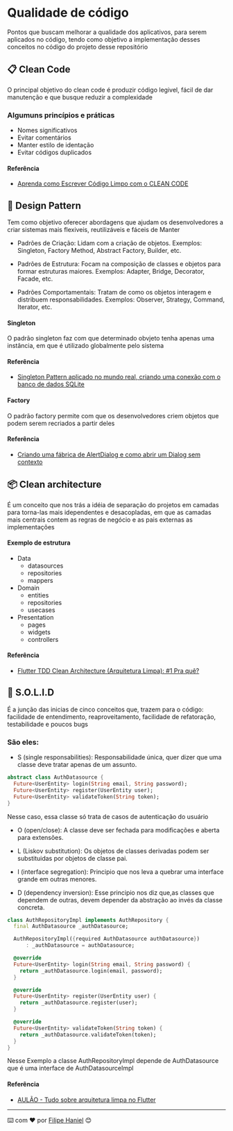 # Qualidade de código

Pontos que buscam melhorar a qualidade dos aplicativos, para serem aplicados no código, tendo como objetivo a implementação desses conceitos no código do projeto desse repositório


## 📋 Clean Code

O principal objetivo do clean code é produzir código legivel, fácil de dar manutenção e que busque reduzir a complexidade

### Algumuns princípios e práticas

- Nomes significativos
- Evitar comentários
- Manter estilo de identação
- Evitar códigos duplicados

#### Referência

 - [Aprenda como Escrever Código Limpo com o CLEAN CODE](https://www.youtube.com/watch?v=6za9ZWZzWdA)

## 🔧 Design Pattern

Tem como objetivo oferecer abordagens que ajudam os desenvolvedores a criar sistemas mais flexiveis, reutilizáveis e fáceis de Manter

- Padrões de Criação: Lidam com a criação de objetos. Exemplos: Singleton, Factory Method, Abstract Factory, Builder, etc.

- Padrões de Estrutura: Focam na composição de classes e objetos para formar estruturas maiores. Exemplos: Adapter, Bridge, Decorator, Facade, etc.

- Padrões Comportamentais: Tratam de como os objetos interagem e distribuem responsabilidades. Exemplos: Observer, Strategy, Command, Iterator, etc.

#### Singleton
O padrão singleton faz com que determinado obvjeto tenha apenas uma instância, em que é utilizado globalmente pelo sistema

#### Referência

 - [Singleton Pattern aplicado no mundo real, criando uma conexão com o banco de dados SQLite](https://www.youtube.com/watch?v=Yx-45aj4sBI)

#### Factory
O padrão factory permite com que os desenvolvedores criem objetos que podem serem recriados a partir deles

#### Referência

 - [Criando uma fábrica de AlertDialog e como abrir um Dialog sem contexto](https://www.youtube.com/watch?v=oy9_7fEiBl4&t)

## 📦 Clean architecture

É um conceito que nos trás a idéia de separação do projetos em camadas para torna-las mais idependentes e desacopladas, em que as camadas mais centrais contem as regras de negócio e as pais externas as implementações

#### Exemplo de estrutura

- Data
  - datasources
  - repositories
  - mappers
- Domain
    - entities
    - repositories
    - usecases
- Presentation
    - pages
    - widgets
    - controllers

#### Referência

 - [Flutter TDD Clean Architecture (Arquitetura Limpa): #1 Pra quê?](https://www.youtube.com/watch?v=odr59ZAx-IU&list=PLnFA4SZ9y0T5FA2dFdNh6NLD6Rm6GB6x7)

## 🎁 S.O.L.I.D

É a junção das inicias de cinco conceitos que, trazem para o código: facilidade de entendimento, reaproveitamento, facilidade de refatoração, testabilidade e poucos bugs

### São eles:
- S (single responsabilities): Responsabilidade única, quer dizer que uma classe deve tratar apenas de um assunto.

```dart
abstract class AuthDatasource {
  Future<UserEntity> login(String email, String password);
  Future<UserEntity> register(UserEntity user);
  Future<UserEntity> validateToken(String token);
}
```
Nesse caso, essa classe só trata de casos de autenticação do usuário

- O (open/close): A classe deve ser fechada para modificações e aberta para extensões.

- L (Liskov substitution): Os objetos de classes derivadas podem ser substituidas por objetos de classe pai.

- I (interface segregation): Principio que nos leva a quebrar uma interface grande em outras menores.

- D (dependency inversion): Esse principio nos diz que,as classes que dependem de outras, devem depender da abstração ao invés da classe concreta.

```dart
class AuthRepositoryImpl implements AuthRepository {
  final AuthDatasource _authDatasource;

  AuthRepositoryImpl({required AuthDatasource authDatasource})
      : _authDatasource = authDatasource;

  @override
  Future<UserEntity> login(String email, String password) {
    return _authDatasource.login(email, password);
  }

  @override
  Future<UserEntity> register(UserEntity user) {
    return _authDatasource.register(user);
  }

  @override
  Future<UserEntity> validateToken(String token) {
    return _authDatasource.validateToken(token);
  }
}
```

Nesse Exemplo a classe AuthRepositoryImpl depende de AuthDatasource que é uma interface de AuthDatasourceImpl

#### Referência

 - [AULÃO - Tudo sobre arquitetura limpa no Flutter](https://www.youtube.com/watch?v=5NAmPRkLgMk&t)

 ---
⌨️ com ❤️ por [Filipe Haniel](https://github.com/FilipeHaniel) 😊
